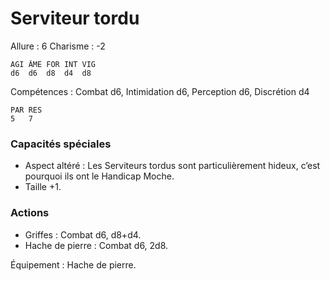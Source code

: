 # Serviteur tordu

Allure : 6
Charisme : -2

	AGI	ÂME	FOR	INT	VIG
	d6	d6	d8	d4	d8

Compétences : Combat d6, Intimidation d6, Perception d6, Discrétion d4

	PAR	RES
	5	7

### Capacités spéciales
- Aspect altéré : Les Serviteurs tordus sont particulièrement hideux, c’est pourquoi ils ont le Handicap Moche.
- Taille +1.

### Actions
- Griffes : Combat d6, d8+d4.
- Hache de pierre : Combat d6, 2d8.

Équipement : Hache de pierre.
